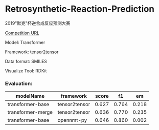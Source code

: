 # Retrosynthetic-Reaction-Prediction

2019"默克"杯逆合成反应预测大赛

[Competition URL](https://www.kesci.com/home/competition/merck?from=mpdf)

Model: Transformer

Framework: tensor2tensor

Data format: SMILES

Visualize Tool: RDKit

### Evaluation:

|modelName|framework |score | f1 | em |
| ------ |------|------ |------ | ------ |
|transformer-base| tensor2tensor |0.627 | 0.764 | 0.218 |
|transformer-merge| tensor2tensor |0.636 | 0.770 | 0.235 |
|transformer-base| opennmt-py |0.646 | 0.860 | 0.002 |
